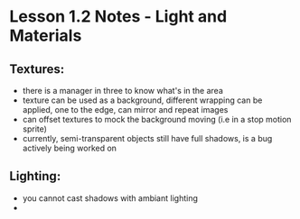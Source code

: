 # Lesson 1.2 Notes - Light and Materials

## Textures:
- there is a manager in three to know what's in the area 
- texture can be used as a background, different wrapping can be applied, one to the edge, can mirror and repeat images 
- can offset textures to mock the background moving (i.e in a stop motion sprite)
- currently, semi-transparent objects still have full shadows, is a bug actively being worked on

## Lighting:
- you cannot cast shadows with ambiant lighting
- 

